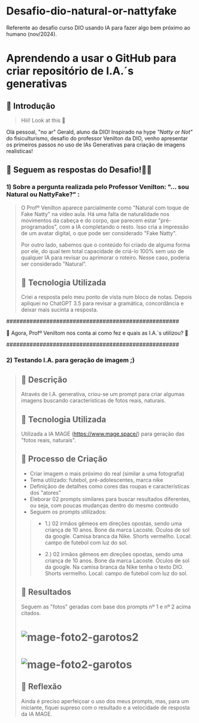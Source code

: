 # Desafio-dio-natural-or-nattyfake
  Referente ao desafio curso DIO usando IA para fazer algo bem próximo ao humano (nov/2024).

# Aprendendo a usar o GitHub para criar repositório de I.A.´s generativas

## 🚀 Introdução

> Hiii! Look at this 👀

Olá pessoal, "no ar" Gerald, aluno da DIO! Inspirado na hype _"Natty or Not"_ do fisiculturismo, desafio do professor Venilton da DIO, venho apresentar os primeiros passos no uso de IAs Generativas para criação de imagens realisticas!

## 🎯 Seguem as respostas do Desafio!💪🤓

### 1) Sobre a pergunta realizada pelo Professor Venilton: "... sou Natural ou NattyFake?" :

> O Profº Venilton aparece parcialmente como "Natural com toque de Fake Natty" na vídeo aula. Há uma falta de naturalidade nos movimentos da cabeça e do corpo, que parecem estar "pré-programados", com a IA completando o resto. Isso cria a impressão de um avatar digital, o que pode ser considerado "Fake Natty".
> 
> Por outro lado, sabemos que o conteúdo foi criado de alguma forma por ele, do qual tem total capacidade de criá-lo 100% sem uso de qualquer IA para revisar ou aprimorar o roteiro. Nesse caso, poderia ser considerado "Natural".
> 
> ## 🤖 Tecnologia Utilizada
> Criei a resposta pelo meu ponto de vista num bloco de notas. Depois apliquei no ChatGPT 3.5 para revisar a gramática, concordância e deixar mais sucinta a resposta.

####################################################

 👀 Agora, Profº Veniltom nos conta ai como fez e quais as I.A.´s utilizou? 👀

####################################################

### 2) Testando I.A. para geração de imagem ;)

> ## 📒 Descrição
> Através de I.A. generativa, criou-se um prompt para criar algumas imagens buscando características de fotos reais, naturais.
> 
> ## 🤖 Tecnologia Utilizada
> Utilizada a IA MAGE (https://www.mage.space/) para geração das "fotos reais, naturais".
> 
> ## 🧐 Processo de Criação
> - Criar imagem o mais próximo do real (similar a uma fotografia)
> - Tema utilizado: futebol, pré-adolescentes, marca nike
> - Definiçãoo de detalhes como cores das roupas e características dos "atores"
> - Eleborar 02 prompts similares para buscar resultados diferentes, ou seja, com poucas mudanças dentro do mesmo conteúdo
> - Seguem os prompts utilizados:
> > - 1.)   02 irmãos gêmeos em direções opostas, sendo uma criança de 10 anos. Bone da marca Lacoste. Óculos de sol da google. 
> > Camisa branca da Nike. Shorts vermelho. Local: campo de futebol com luz do sol.
> >
> > - 2.)   02 irmãos gêmeos em direções opostas, sendo uma criança de 10 anos. Bone da marca Lacoste. Óculos de sol da google. 
> > Na camisa branca da Nike tenha o texto DIO. Shorts vermelho. Local: campo de futebol com luz do sol.
> 
> ## 🚀 Resultados
> Seguem as "fotos" geradas com base dos prompts nº 1 e nº 2 acima citados.
> # ![mage-foto2-garotos2](https://github.com/user-attachments/assets/12c9bebd-2e37-436e-8bd9-c734ef834dcd)
> 
> # ![mage-foto2-garotos](https://github.com/user-attachments/assets/36077d3a-816d-46f3-b67b-217d95bd78a8)
> 
> ## 💭 Reflexão 
> Ainda é preciso aperfeiçoar o uso dos meus prompts, mas, para um iniciante, 
> fiquei supreso com o resultado e a velocidade de resposta da IA MAGE.

<!-- ocultar 
1. **Explorar IAs Generativas**: Utilize essas tecnologias para criar conteúdos que sejam o mais realista possível. Seja criativo! Você pode produzir imagens, textos, áudios, vídeos ou combinações de tudo isso!
1. **Potfólio de Projetos**:
    1. Faça o "fork" deste repositório;
    1. Faça o "fork" deste repositório, criando uma cópia em seu GitHub pessoal;
    2. Edite seu README com os detalhes do seu projeto, siga nosso [Template](#template) (é só copiar, colar e preencher);
    3. Submeta o link do seu repositório GitHub na plataforma da DIO. Pronto, você acabou de fortalecer seu portfólio de projetos nos perfis do GitHub e DIO 🚀
    3. Submeta o link do seu repositório na plataforma da DIO. Pronto, você acabou de fortalecer seu portfólio de projetos nos perfis do GitHub e DIO 🚀
1. **Efeito de Rede**: Compartilhe seus resultados nas redes sociais com a hashtag **#LabDIONattyOrNot**. Não esqueça de nos marcar: [DIO](https://www.linkedin.com/school/dio-makethechange) e [falvojr](https://www.linkedin.com/in/falvojr).

### Template




```markdown
## Testando I.A. para geração de imagem ;)

## 📒 Descrição
Através de I.A. generativa, criou-se um prompt com de tesrae e criar algumas imagens buscando características de foto real, natural.

## 🤖 Tecnologias Utilizadas
Utilizada a IA MAGE (https://www.mage.space/).

## 🧐 Processo de Criação
- Criar imagem o mais próximo do real (similar a uma fotografia)- Tema utilizado: futebol, pré-adolescentes, marca nike
- definir cores das roupas e características dos "atores"
- criar 02 prompts simalares para buscar resultados diferentes , ou seja, com poucas mudanças
- Seguem os prompts utiliozados:
   1 - 02 irmãos gemeos em direções opostas, sendo uma crianca de 10 anos. Bone da marca lacoste. Óculos de sol da google. 
       Camisa branca da nike. Shorts vermelho. Local: campo de futebol com luz do sol.
   2 - 02 irmãos gemeos em direções opostas, sendo uma crianca de 10 anos. Bone da marca lacoste. Óculos de sol da google. 
       Na camisa branca da nike tenha o texto DIO. Shorts vermelho. Local: campo de futebol com luz do sol.

/mage-foto2-garotos.jpg

## 🚀 Resultados
Seguem as fotos geradas referentes a descrição 1 e 2 acima citadas.

## 💭 Reflexão 
Ainda é preciso aperfeiçoar o uso dos meus prompts, mas para um iniciante, 
senti-me supreeendido com o resultado e a velocidade de resposta da ferramenta.

```

### Exemplos e Insigths
fim do ocultar -->






